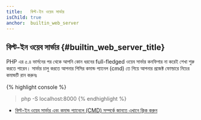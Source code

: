 ```yaml
---
title:   বিল্ট-ইন ওয়েব সার্ভার 
isChild: true
anchor:  builtin_web_server
---
```


## বিল্ট-ইন ওয়েব সার্ভার  {#builtin_web_server_title}

PHP এর ৫.৪ ভার্সনের পর থেকে আপনি কোন ধরনের full-fledged ওয়েব সার্ভার কনফিগার না করেই শেখা শুরু করতে পারেন। সার্ভার চালু করতে আপনার পিসির কমান্ড প্যানেল (cmd) তে গিয়ে আপনার প্রজেক্ট ফোল্ডারে নিচের কমান্ডটি রান করুনঃ 

{% highlight console %}
> php -S localhost:8000
{% endhighlight %}

* [বিল্ট-ইন ওয়েব সার্ভার এবং কমান্ড প্যানেলে (CMD) সম্পর্কে জানতে এখানে ক্লিক করুন  ][cli-server]


[cli-server]: http://php.net/features.commandline.webserver
